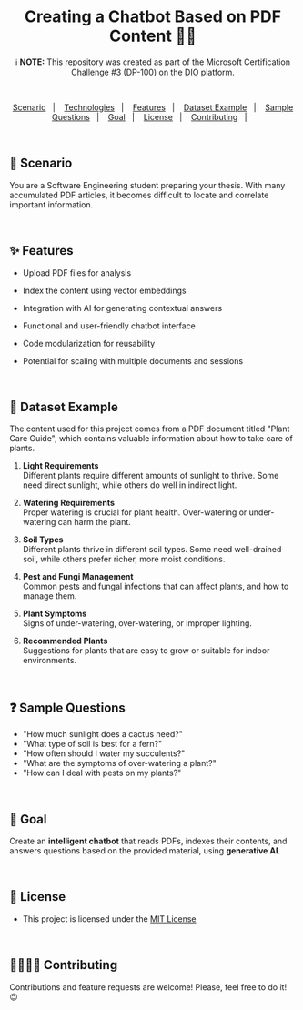 <h1 align="center">Creating a Chatbot Based on PDF Content 🤖📓</h1> 

<p align="center">
  ℹ️ <strong>NOTE:</strong> This repository was created as part of the Microsoft Certification Challenge #3 (DP-100) on the <a href="https://dio.me">DIO</a> platform.
</p>

<br>

<p align="center">  
  <a href="#-scenarios">Scenario</a>&nbsp;&nbsp;&nbsp;|&nbsp;&nbsp;&nbsp;
  <a href="#-technologies">Technologies</a>&nbsp;&nbsp;&nbsp;|&nbsp;&nbsp;&nbsp;
  <a href="#-features">Features</a>&nbsp;&nbsp;&nbsp;|&nbsp;&nbsp;&nbsp;
  <a href="#-dataset-example">Dataset Example</a>&nbsp;&nbsp;&nbsp;|&nbsp;&nbsp;&nbsp;
  <a href="#-sample-questions">Sample Questions</a>&nbsp;&nbsp;&nbsp;|&nbsp;&nbsp;&nbsp;
  <a href="#-goal">Goal</a>&nbsp;&nbsp;&nbsp;|&nbsp;&nbsp;&nbsp;
  <a href="#-license">License</a>&nbsp;&nbsp;&nbsp;|&nbsp;&nbsp;&nbsp;
  <a href="#-contributing">Contributing</a>&nbsp;&nbsp;&nbsp;|&nbsp;&nbsp;&nbsp;
</p>

<br>

## 📸 Scenario
You are a Software Engineering student preparing your thesis. With many accumulated PDF articles, it becomes difficult to locate and correlate important information.

<br>

## ✨ Features

- Upload PDF files for analysis
- Index the content using vector embeddings
- Integration with AI for generating contextual answers
- Functional and user-friendly chatbot interface
- Code modularization for reusability
- Potential for scaling with multiple documents and sessions

  <br>

## 💾 Dataset Example

The content used for this project comes from a PDF document titled "Plant Care Guide", which contains valuable information about how to take care of plants.

1. **Light Requirements**  
   Different plants require different amounts of sunlight to thrive. Some need direct sunlight, while others do well in indirect light.

2. **Watering Requirements**  
   Proper watering is crucial for plant health. Over-watering or under-watering can harm the plant.

3. **Soil Types**  
   Different plants thrive in different soil types. Some need well-drained soil, while others prefer richer, more moist conditions.

4. **Pest and Fungi Management**  
   Common pests and fungal infections that can affect plants, and how to manage them.

5. **Plant Symptoms**  
   Signs of under-watering, over-watering, or improper lighting.

6. **Recommended Plants**  
   Suggestions for plants that are easy to grow or suitable for indoor environments.


  <br>


  ## ❓ Sample Questions
  
- "How much sunlight does a cactus need?"
- "What type of soil is best for a fern?"
- "How often should I water my succulents?"
- "What are the symptoms of over-watering a plant?"
- "How can I deal with pests on my plants?"

<br>

## 🎯 Goal
Create an **intelligent chatbot** that reads PDFs, indexes their contents, and answers questions based on the provided material, using **generative AI**.

<br>

## 📜 License

* This project is licensed under the [MIT License](https://choosealicense.com/licenses/mit/)

<br>

## 🫱🏻‍🫲🏻 Contributing
<p> Contributions and feature requests are welcome! Please, feel free to do it! 😉 </p>
